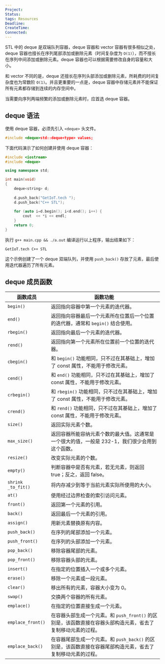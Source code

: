 ```yaml
---
Project: 
Status:
tags: Resources
Deadline:
CreateTime:
Connected:
---
```


STL 中的 deque 是双端队列容器，deque 容器和 vector 容器有很多相似之处，deque 容器也擅长在序列尾部添加或删除元素（时间复杂度为 `O(1)`），而不擅长在序列中间添加或删除元素。deque 容器也可以根据需要修改自身的容量和大小。

和 vector 不同的是，deque 还擅长在序列头部添加或删除元素，所耗费的时间复杂度也为常数阶 `O(1)`。并且更重要的一点是，deque 容器中存储元素并不能保证所有元素都存储到连续的内存空间中。

当需要向序列两端频繁的添加或删除元素时，应首选 deque 容器。

## deque 语法[​](https://getiot.tech/cplusplus/cpp-stl-deque#deque-%E8%AF%AD%E6%B3%95 "deque 语法的直接链接")

使用 deque 容器，必须先引入 `<deque>` 头文件。

```cpp
#include <deque>std::deque<type> values;
```

下面代码演示了如何创建并使用 deque 容器：

```cpp
#include <iostream>
#include <deque>

using namespace std;

int main(void)
{
	deque<string> d;
    
    d.push_back("GetIoT.tech ");
    d.push_back("C++ STL");
    
	for (auto i=d.begin(); i<d.end(); i++) {
        cout  << *i << endl;
    }
    return 0; 
}
```

执行 `g++ main.cpp && ./a.out` 编译运行以上程序，输出结果如下：

```
GetIoT.tech C++ STL
```

这个示例创建了一个 deque 双端队列，并使用 `push_back()` 存放了元素，最后使用迭代器遍历了所有元素。

## deque 成员函数[​](https://getiot.tech/cplusplus/cpp-stl-deque#deque-%E6%88%90%E5%91%98%E5%87%BD%E6%95%B0 "deque 成员函数的直接链接")

| 函数成员               | 函数功能                                                           |
| ------------------ | -------------------------------------------------------------- |
| `begin()`          | 返回指向容器中第一个元素的迭代器。                                              |
| `end()`            | 返回指向容器最后一个元素所在位置后一个位置的迭代器，通常和 `begin()` 结合使用。                  |
| `rbegin()`         | 返回指向最后一个元素的迭代器。                                                |
| `rend()`           | 返回指向第一个元素所在位置前一个位置的迭代器。                                        |
| `cbegin()`         | 和 `begin()` 功能相同，只不过在其基础上，增加了 const 属性，不能用于修改元素。               |
| `cend()`           | 和 `end()` 功能相同，只不过在其基础上，增加了 const 属性，不能用于修改元素。                 |
| `crbegin()`        | 和 `rbegin()` 功能相同，只不过在其基础上，增加了 const 属性，不能用于修改元素。              |
| `crend()`          | 和 `rend()` 功能相同，只不过在其基础上，增加了 const 属性，不能用于修改元素。                |
| `size()`           | 返回实际元素个数。                                                      |
| `max_size()`       | 返回容器所能容纳元素个数的最大值。这通常是一个很大的值，一般是 232-1，我们很少会用到这个函数。             |
| `resize()`         | 改变实际元素的个数。                                                     |
| `empty()`          | 判断容器中是否有元素，若无元素，则返回 true；反之，返回 false。                          |
| `shrink _to_fit()` | 将内存减少到等于当前元素实际所使用的大小。                                          |
| `at()`             | 使用经过边界检查的索引访问元素。                                               |
| `front()`          | 返回第一个元素的引用。                                                    |
| `back()`           | 返回最后一个元素的引用。                                                   |
| `assign()`         | 用新元素替换原有内容。                                                    |
| `push_back()`      | 在序列的尾部添加一个元素。                                                  |
| `push_front()`     | 在序列的头部添加一个元素。                                                  |
| `pop_back()`       | 移除容器尾部的元素。                                                     |
| `pop_front()`      | 移除容器头部的元素。                                                     |
| `insert()`         | 在指定的位置插入一个或多个元素。                                               |
| `erase()`          | 移除一个元素或一段元素。                                                   |
| `clear()`          | 移出所有的元素，容器大小变为 0。                                              |
| `swap()`           | 交换两个容器的所有元素。                                                   |
| `emplace()`        | 在指定的位置直接生成一个元素。                                                |
| `emplace_front()`  | 在容器头部生成一个元素。和 `push_front()` 的区别是，该函数直接在容器头部构造元素，省去了复制移动元素的过程。 |
| `emplace_back()`   | 在容器尾部生成一个元素。和 `push_back()` 的区别是，该函数直接在容器尾部构造元素，省去了复制移动元素的过程。  |
